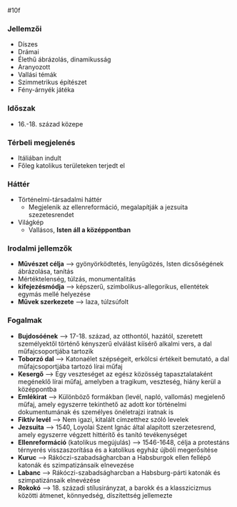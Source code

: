 #10f 
### Jellemzői
- Díszes
- Drámai
- Élethű ábrázolás, dinamikusság
- Aranyozott
- Vallási témák
- Szimmetrikus építészet
- Fény-árnyék játéka
### Időszak
- 16.-18. század közepe
### Térbeli megjelenés
- Itáliában indult
- Főleg katolikus területeken terjedt el
### Háttér
- Történelmi-társadalmi háttér
	- Megjelenik az ellenreformáció, megalapítják a jezsuita szezetesrendet
- Világkép
	- Vallásos, **Isten áll a középpontban**
### Irodalmi jellemzők
- **Művészet célja** --> gyönyörködtetés, lenyűgözés, Isten dicsőségének ábrázolása, tanítás
- Mértéktelenség, túlzás, monumentalitás
- **kifejezésmódja** --> képszerű, szimbolikus-allegorikus, ellentétek egymás mellé helyezése
- **Művek szerkezete** --> laza, túlzsúfolt
### Fogalmak
- **Bujdosóének** --> 17-18. század, az otthontól, hazától, szeretett személyektől történő kényszerű elválást kíísérő alkalmi vers, a dal műfajcsoportjába tartozik
- **Toborzó dal** --> Katonaélet szépségeit, erkölcsi értékeit bemutató, a dal műfajcsoportjába tartozó lírai műfaj
- **Kesergő** --> Egy veszteséget az egész közösség tapasztalataként megéneklő lírai műfaj, amelyben a tragikum, veszteség, hiány kerül a középpontba
- **Emlékirat** --> Különböző formákban (levél, napló, vallomás) megjelenő műfaj, amely egyszerre tekinthető az adott kor történelmi dokumentumának és személyes önéletrajzi iratnak is
- **Fiktív levél** --> Nem igazi, kitalált címzetthez szóló levelek
- **Jezsuita** --> 1540, Loyolai Szent Ignác által alapított szerzetesrend, amely egyszerre végzett hittérítő és tanító tevékenységet
- **Ellenreformáció** (katolikus megújulás) --> 1546-1648, célja a protestáns térnyerés visszaszorítása és a katolikus egyház újbóli megerősítése
- **Kuruc** --> Rákóczi-szabadságharcban a Habsburgok ellen fellépő katonák és szimpatizánsaik elnevezése
- **Labanc** --> Rákóczi-szabadságharcban a Habsburg-párti katonák és szimpatizánsaik elnevézése
- **Rokokó** --> 18. századi stílusirányzat, a barokk és a klasszicizmus közötti átmenet, könnyedség, díszítettség jellemezte 